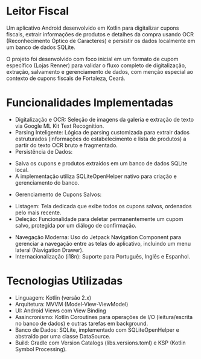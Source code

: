 # Leitor Fiscal
Um aplicativo Android desenvolvido em Kotlin para digitalizar cupons fiscais, extrair informações de produtos e detalhes da compra usando OCR (Reconhecimento Óptico de Caracteres) e persistir os dados localmente em um banco de dados SQLite.

O projeto foi desenvolvido com foco inicial em um formato de cupom específico (Lojas Renner) para validar o fluxo completo de digitalização, extração, salvamento e gerenciamento de dados, com menção especial ao contexto de cupons fiscais de Fortaleza, Ceará.

# Funcionalidades Implementadas

* Digitalização e OCR: Seleção de imagens da galeria e extração de texto via Google ML Kit Text Recognition.
* Parsing Inteligente: Lógica de parsing customizada para extrair dados estruturados (informações do estabelecimento e lista de produtos) a partir do texto OCR bruto e fragmentado.
* Persistência de Dados:
- Salva os cupons e produtos extraídos em um banco de dados SQLite local.
- A implementação utiliza SQLiteOpenHelper nativo para criação e gerenciamento do banco.
* Gerenciamento de Cupons Salvos:
- Listagem: Tela dedicada que exibe todos os cupons salvos, ordenados pelo mais recente.
- Deleção: Funcionalidade para deletar permanentemente um cupom salvo, protegida por um diálogo de confirmação.
* Navegação Moderna: Uso do Jetpack Navigation Component para gerenciar a navegação entre as telas do aplicativo, incluindo um menu lateral (Navigation Drawer).
* Internacionalização (i18n): Suporte para Português, Inglês e Espanhol.

# Tecnologias Utilizadas

* Linguagem: Kotlin (versão 2.x)
* Arquitetura: MVVM (Model-View-ViewModel)
* UI: Android Views com View Binding
* Assincronismo: Kotlin Coroutines para operações de I/O (leitura/escrita no banco de dados) e outras tarefas em background.
* Banco de Dados: SQLite, implementado com SQLiteOpenHelper e abstraído por uma classe DataSource.
* Build: Gradle com Version Catalogs (libs.versions.toml) e KSP (Kotlin Symbol Processing).